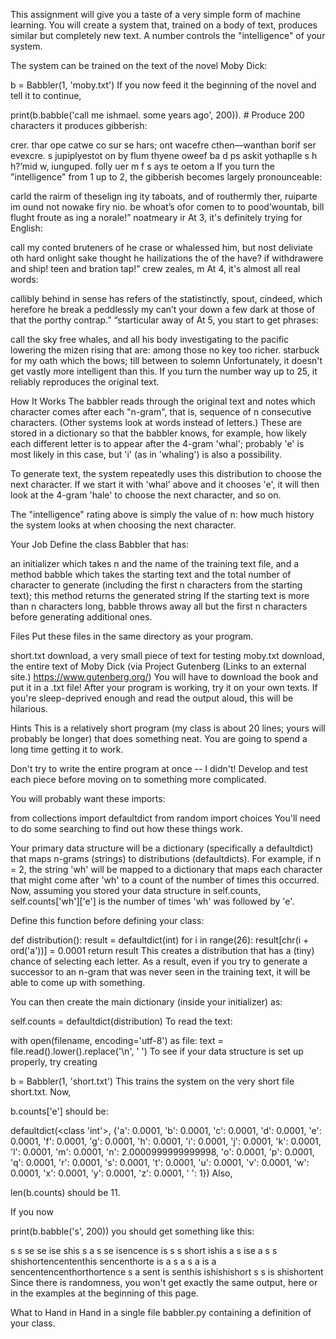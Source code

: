 This assignment will give you a taste of a very simple form of machine learning. You will create a system that, trained on a body of text, produces similar but completely new text. A number controls the "intelligence" of your system.

The system can be trained on the text of the novel Moby Dick:

b = Babbler(1, 'moby.txt')
If you now feed it the beginning of the novel and tell it to continue,

print(b.babble('call me ishmael. some years ago', 200)).  # Produce 200 characters
it produces gibberish:

crer. thar ope catwe co sur se hars; ont wacefre cthen—wanthan borif ser evexcre. s jupiplyestot on by flum thyene oweef ba d ps askit yothaplle s h h?’mid w, iunguped. folly uer m f s ays te oetom a
If you turn the "intelligence" from 1 up to 2, the gibberish becomes largely pronounceable:

carld the rairm of theselign ing ity taboats, and of routhermly ther, ruiparte im ound not nowake firy nio. be whoat’s ofor comen to to pood’wountab, bill flught froute as ing a norale!” noatmeary ir
At 3, it's definitely trying for English:

call my conted bruteners of he crase or whalessed him, but nost deliviate oth hard onlight sake thought he hailizations the of the have? if withdrawere and ship! teen and bration tap!” crew zeales, m
At 4, it's almost all real words:

callibly behind in sense has refers of the statistinctly, spout, cindeed, which herefore he break a peddlessly my can’t your down a few dark at those of that the porthy contrap.” “starticular away of
At 5, you start to get phrases:

call the sky free whales, and all his body investigating to the pacific lowering the mizen rising that are: among those no key too richer. starbuck for my oath which the bows; till between to solemn
Unfortunately, it doesn't get vastly more intelligent than this. If you turn the number way up to 25, it reliably reproduces the original text.

How It Works
The babbler reads through the original text and notes which character comes after each "n-gram", that is, sequence of n consecutive characters. (Other systems look at words instead of letters.) These are stored in a dictionary so that the babbler knows, for example, how likely each different letter is to appear after the 4-gram 'whal'; probably 'e' is most likely in this case, but 'i' (as in 'whaling') is also a possibility.

To generate text, the system repeatedly uses this distribution to choose the next character. If we start it with 'whal' above and it chooses 'e', it will then look at the 4-gram 'hale' to choose the next character, and so on.

The "intelligence" rating above is simply the value of n: how much history the system looks at when choosing the next character.

Your Job
Define the class Babbler that has:

an initializer which takes n and the name of the training text file, and
a method babble which takes the starting text and the total number of character to generate (including the first n characters from the starting text); this method returns the generated string
If the starting text is more than n characters long, babble throws away all but the first n characters before generating additional ones.

Files
Put these files in the same directory as your program.

short.txt  download, a very small piece of text for testing
moby.txt  download, the entire text of Moby Dick (via Project Gutenberg (Links to an external site.) https://www.gutenberg.org/) You will have to download the book and put it in a .txt file!
After your program is working, try it on your own texts. If you're sleep-deprived enough and read the output aloud, this will be hilarious.

Hints
This is a relatively short program (my class is about 20 lines; yours will probably be longer) that does something neat. You are going to spend a long time getting it to work.

Don't try to write the entire program at once -- I didn't! Develop and test each piece before moving on to something more complicated.

You will probably want these imports:

from collections import defaultdict
from random import choices
You'll need to do some searching to find out how these things work.

Your primary data structure will be a dictionary (specifically a defaultdict) that maps n-grams (strings) to distributions (defaultdicts). For example, if n = 2, the string 'wh' will be mapped to a dictionary that maps each character that might come after 'wh' to a count of the number of times this occurred. Now, assuming you stored your data structure in self.counts, self.counts['wh']['e'] is the number of times 'wh' was followed by 'e'.

Define this function before defining your class:

def distribution():
    result = defaultdict(int)
    for i in range(26):
        result[chr(i + ord('a'))] = 0.0001
    return result
This creates a distribution that has a (tiny) chance of selecting each letter. As a result, even if you try to generate a successor to an n-gram that was never seen in the training text, it will be able to come up with something.

You can then create the main dictionary (inside your initializer) as:

self.counts = defaultdict(distribution)
To read the text:

with open(filename, encoding='utf-8') as file:
    text = file.read().lower().replace('\n', ' ')
To see if your data structure is set up properly, try creating

b = Babbler(1, 'short.txt')
This trains the system on the very short file short.txt. Now,

b.counts['e']
should be:

defaultdict(<class 'int'>, {'a': 0.0001, 'b': 0.0001, 'c': 0.0001, 'd': 0.0001, 'e': 0.0001, 'f': 0.0001, 'g': 0.0001, 'h': 0.0001, 'i': 0.0001, 'j': 0.0001, 'k': 0.0001, 'l': 0.0001, 'm': 0.0001, 'n': 2.0000999999999998, 'o': 0.0001, 'p': 0.0001, 'q': 0.0001, 'r': 0.0001, 's': 0.0001, 't': 0.0001, 'u': 0.0001, 'v': 0.0001, 'w': 0.0001, 'x': 0.0001, 'y': 0.0001, 'z': 0.0001, ' ': 1})
Also,

len(b.counts)
should be 11.

If you now

print(b.babble('s', 200))
you should get something like this:

s s se se ise shis s a s se isencence is s s short ishis a s ise a s s shishortencententhis sencenthorte is a s a s a is a sencentencenthorthortence s a sent is senthis ishishishort s s is shishortent
Since there is randomness, you won't get exactly the same output, here or in the examples at the beginning of this page.

What to Hand in
Hand in a single file babbler.py containing a definition of your class.
